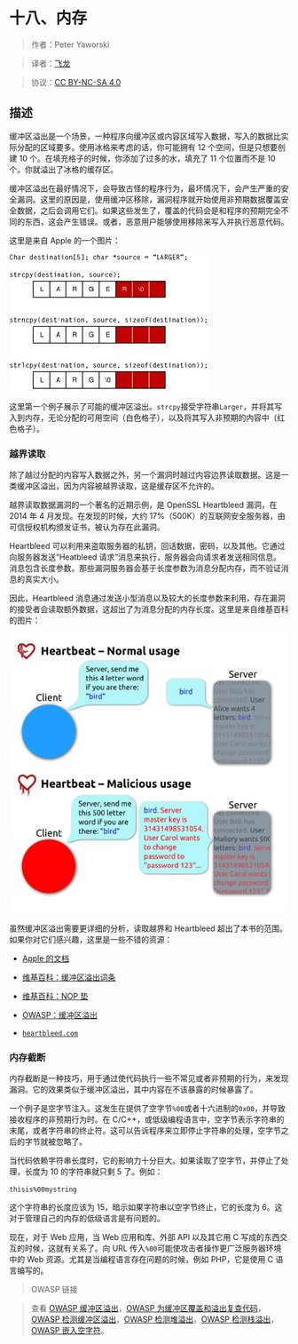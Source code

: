 # 十八、内存

> 作者：Peter Yaworski

> 译者：[飞龙](https://github.com/)

> 协议：[CC BY-NC-SA 4.0](http://creativecommons.org/licenses/by-nc-sa/4.0/)

## 描述

缓冲区溢出是一个场景，一种程序向缓冲区或内容区域写入数据，写入的数据比实际分配的区域要多。使用冰格来考虑的话，你可能拥有 12 个空间，但是只想要创建 10 个。在填充格子的时候，你添加了过多的水，填充了 11 个位置而不是 10 个。你就溢出了冰格的缓存区。

缓冲区溢出在最好情况下，会导致古怪的程序行为，最坏情况下，会产生严重的安全漏洞。这里的原因是，使用缓冲区移除，漏洞程序就开始使用非预期数据覆盖安全数据，之后会调用它们。如果这些发生了，覆盖的代码会是和程序的预期完全不同的东西，这会产生错误。或者，恶意用户能够使用移除来写入并执行恶意代码。

这里是来自 Apple 的一个图片：

![](img/18-0-1.jpg)

这里第一个例子展示了可能的缓冲区溢出。`strcpy`接受字符串`Larger`，并将其写入到内存，无论分配的可用空间（白色格子），以及将其写入非预期的内容中（红色格子）。

### 越界读取

除了越过分配的内容写入数据之外，另一个漏洞时越过内容边界读取数据。这是一类缓冲区溢出，因为内容被越界读取，这是缓存区不允许的。

越界读取数据漏洞的一个著名的近期示例，是 OpenSSL Heartbleed 漏洞，在 2014 年 4 月发现。在发现的时候，大约 17%（500K）的互联网安全服务器，由可信授权机构颁发证书，被认为存在此漏洞。

Heartbleed 可以利用来盗取服务器的私钥，回话数据，密码，以及其他。它通过向服务器发送“Heatbleed 请求”消息来执行，服务器会向请求者发送相同信息。消息包含长度参数。那些漏洞服务器会基于长度参数为消息分配内存，而不验证消息的真实大小。

因此，Heartbleed 消息通过发送小型消息以及较大的长度参数来利用，存在漏洞的接受者会读取额外数据，这超出了为消息分配的内存长度。这里是来自维基百科的图片：

![](img/18-0-2.jpg)

虽然缓冲区溢出需要更详细的分析，读取越界和 Heartbleed 超出了本书的范围。如果你对它们感兴趣，这里是一些不错的资源：

+ [Apple 的文档](https://developer.apple.com/library/mac/documentation/Security/Conceptual/SecureCodingGuide/Articles/BufferOverflows.html)

+ [维基百科：缓冲区溢出词条](https://en.wikipedia.org/wiki/Buffer_overflow)

+ [维基百科：NOP 垫](https://en.wikipedia.org/wiki/NOP_slide)

+ [OWASP：缓冲区溢出](https://www.owasp.org/index.php/Buffer_Overflow)

+ [`heartbleed.com`](http://heartbleed.com)

### 内存截断

内存截断是一种技巧，用于通过使代码执行一些不常见或者非预期的行为，来发现漏洞。它的效果类似于缓冲区溢出，其中内容在不该暴露的时候暴露了。

一个例子是空字节注入。这发生在提供了空字节`%00`或者十六进制的`0x00`，并导致接收程序的非预期行为时。在 C/C++，或低级编程语言中，空字节表示字符串的末尾，或者字符串的终止符。这可以告诉程序来立即停止字符串的处理，空字节之后的字节就被忽略了。

当代码依赖字符串长度时，它的影响力十分巨大。如果读取了空字节，并停止了处理，长度为 10 的字符串就只剩 5 了。例如：

```
thisis%00mystring
```

这个字符串的长度应该为 15，暗示如果字符串以空字节终止，它的长度为 6。这对于管理自己的内存的低级语言是有问题的。

现在，对于 Web 应用，当 Web 应用和库、外部 API 以及其它用 C 写成的东西交互的时候，这就有关系了。向 URL 传入`%00`可能使攻击者操作更广泛服务器环境中的 Web 资源。尤其是当编程语言存在问题的时候，例如 PHP，它是使用 C 语言编写的。

> OWASP 链接

> 查看 [OWASP 缓冲区溢出](https://www.owasp.org/index.php/Buffer_Overflows)，[OWASP 为缓冲区覆盖和溢出复查代码](https://www.owasp.org/index.php/Reviewing_Code_for_Buffer_Overruns_and_Overflows)，[OWASP 检测缓冲区溢出](https://www.owasp.org/index.php/Testing_for_Buffer_Overflow)，[OWASP 检测堆溢出](https://www.owasp.org/index.php/Testing_for_Heap_Overflow)，[OWASP 检测栈溢出](https://www.owasp.org/index.php/Testing_for_Stack_Overflow)，[OWASP 嵌入空字符](https://www.owasp.org/index.php/Embedding_Null_Code)。

